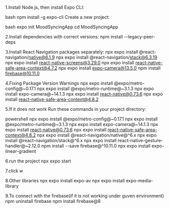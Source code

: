 1.Install Node.js, then install Expo CLI:

bash
npm install -g expo-cli
Create a new project:

bash
expo init MoodSyncingApp
cd MoodSyncingApp

2.Install dependencies with correct versions:
npm install --legacy-peer-deps

3.Install React Navigation packages separately:
npx expo install @react-navigation/native@6.1.9
npx expo install @react-navigation/stack@6.3.19
npx expo install react-native-screens@3.29.0
npx expo install react-native-safe-area-context@4.7.2
npx expo install expo-camera@13.5.0
npm install firebase@10.11.0

4.Fixing Package Version Warnings
npx expo install @expo/metro-config@~0.17.1
npx expo install @expo/metro-runtime@~3.1.3
npx expo install expo-camera@~14.1.3
npx expo install react-native@0.73.6
npx expo install react-native-safe-area-context@4.8.2

5.If it does not work
Run these commands in your project directory:

powershell
npx expo install @expo/metro-config@~0.17.1
npx expo install @expo/metro-runtime@~3.1.3
npx expo install expo-camera@~14.1.3
npx expo install react-native@0.73.6
npx expo install react-native-safe-area-context@4.8.2
npx expo install @react-navigation/native@^6.x
npx expo install @react-navigation/stack@^6.x
npx expo install react-native-gesture-handler@~2.12.0
npm install --save firebase@^10.11.0
npx expo install expo-linear-gradient

6.run the project
npx expo start

7.click w 

8.Other libraries
npx expo install expo-av
npx expo install expo-media-library

9.To connect with the firebase(if it is not working under guven environment)
npm uninstall firebase
npm install firebase@8